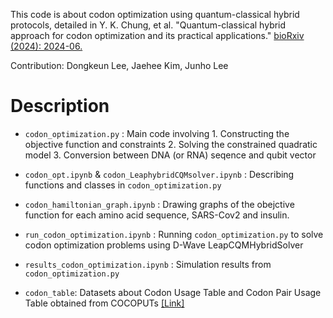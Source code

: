 This code is about codon optimization using quantum-classical hybrid protocols, detailed in Y. K. Chung, et al. "Quantum-classical hybrid approach for codon optimization and its practical applications." [bioRxiv (2024): 2024-06.](https://www.biorxiv.org/content/10.1101/2024.06.08.598046v1.abstract)

Contribution: Dongkeun Lee, Jaehee Kim, Junho Lee

# Description

* `codon_optimization.py` : Main code involving 1. Constructing the objective function and constraints 2. Solving the constrained quadratic model 3. Conversion between DNA (or RNA) seqence and qubit vector 

* `codon_opt.ipynb` & `codon_LeaphybridCQMsolver.ipynb` : Describing functions and classes in `codon_optimization.py`

* `codon_hamiltonian_graph.ipynb` : Drawing graphs of the obejctive function for each amino acid sequence, SARS-Cov2 and insulin.

* `run_codon_optimization.ipynb` : Running `codon_optimization.py` to solve codon optimization problems using D-Wave LeapCQMHybridSolver

* `results_codon_optimization.ipynb` : Simulation results from `codon_optimization.py`

* `codon_table`: Datasets about Codon Usage Table and Codon Pair Usage Table obtained from COCOPUTs [[Link]](https://dnahive.fda.gov/dna.cgi?cmd=cuts_main)
